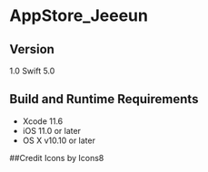 # AppStore_Jeeeun

## Version

1.0
Swift 5.0 

## Build and Runtime Requirements
+ Xcode 11.6 
+ iOS 11.0 or later
+ OS X v10.10 or later

##Credit 
Icons by Icons8
